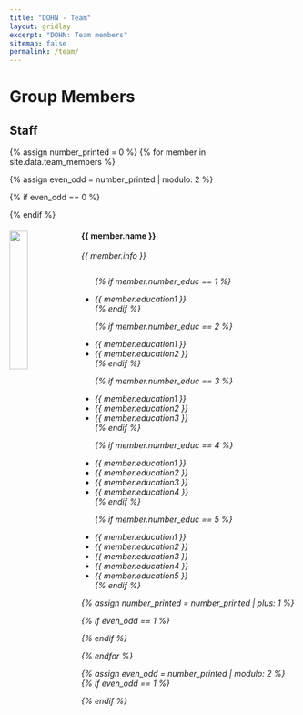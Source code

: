 ```yaml
---
title: "DOHN - Team"
layout: gridlay
excerpt: "DOHN: Team members"
sitemap: false
permalink: /team/
---
```


# Group Members
<!-- 
 **We are  looking for new PhD students, Postdocs, and Master students to join the team** [(see openings)]({{ site.url }}{{ site.baseurl }}/vacancies) **!**


Jump to [staff](#staff), [master and bachelor students](#master-and-bachelor-students), [alumni](#alumni), [administrative support](#administrative-support), [lab visitors](#lab-visitors). -->

## Staff
{% assign number_printed = 0 %}
{% for member in site.data.team_members %}

{% assign even_odd = number_printed | modulo: 2 %}

{% if even_odd == 0 %}
<div class="row">
{% endif %}

<div class="col-sm-6 clearfix">
  <img src="{{ site.url }}{{ site.baseurl }}/images/teampic/{{ member.photo }}" class="img-responsive" width="25%" style="float: left" />
  <h4>{{ member.name }}</h4>
  <i>{{ member.info }} <!--<br>email: <{{ member.email }}></i> -->
  <ul style="overflow: hidden">

  {% if member.number_educ == 1 %}
  <li> {{ member.education1 }} </li>
  {% endif %}

  {% if member.number_educ == 2 %}
  <li> {{ member.education1 }} </li>
  <li> {{ member.education2 }} </li>
  {% endif %}

  {% if member.number_educ == 3 %}
  <li> {{ member.education1 }} </li>
  <li> {{ member.education2 }} </li>
  <li> {{ member.education3 }} </li>
  {% endif %}

  {% if member.number_educ == 4 %}
  <li> {{ member.education1 }} </li>
  <li> {{ member.education2 }} </li>
  <li> {{ member.education3 }} </li>
  <li> {{ member.education4 }} </li>
  {% endif %}

  {% if member.number_educ == 5 %}
  <li> {{ member.education1 }} </li>
  <li> {{ member.education2 }} </li>
  <li> {{ member.education3 }} </li>
  <li> {{ member.education4 }} </li>
  <li> {{ member.education5 }} </li>
  {% endif %}

  </ul>
</div>

{% assign number_printed = number_printed | plus: 1 %}

{% if even_odd == 1 %}
</div>
{% endif %}

{% endfor %}

{% assign even_odd = number_printed | modulo: 2 %}
{% if even_odd == 1 %}
</div>
{% endif %}

<!--
			## Master and Bachelor Students
			{% assign number_printed = 0 %}
			{% for member in site.data.students %}

			{% assign even_odd = number_printed | modulo: 2 %}

			{% if even_odd == 0 %}
			<div class="row">
			{% endif %}

			<div class="col-sm-6 clearfix">
			  <h4>{{ member.name }}</h4>
			  <i>{{ member.info }}
			  <ul style="overflow: hidden">

			  {% if member.number_educ == 1 %}
			  <li> {{ member.education1 }} </li>
			  {% endif %}

			  {% if member.number_educ == 2 %}
			  <li> {{ member.education1 }} </li>
			  <li> {{ member.education2 }} </li>
			  {% endif %}

			  {% if member.number_educ == 3 %}
			  <li> {{ member.education1 }} </li>
			  <li> {{ member.education2 }} </li>
			  <li> {{ member.education3 }} </li>
			  {% endif %}

			  {% if member.number_educ == 4 %}
			  <li> {{ member.education1 }} </li>
			  <li> {{ member.education2 }} </li>
			  <li> {{ member.education3 }} </li>
			  <li> {{ member.education4 }} </li>
			  {% endif %}

			  </ul>
			</div>

			{% assign number_printed = number_printed | plus: 1 %}

			{% if even_odd == 1 %}
			</div>
			{% endif %}

			{% endfor %}

			{% assign even_odd = number_printed | modulo: 2 %}
			{% if even_odd == 1 %}
			</div>
			{% endif %}


			## Alumni

			{% assign number_printed = 0 %}
			{% for member in site.data.alumni_members %}

			{% assign even_odd = number_printed | modulo: 2 %}

			{% if even_odd == 0 %}
			<div class="row">
			{% endif %}

			<div class="col-sm-6 clearfix">
			  <img src="{{ site.url }}{{ site.baseurl }}/images/teampic/{{ member.photo }}" class="img-responsive" width="25%" style="float: left" />
			  <h4>{{ member.name }}</h4>
			  <i>{{ member.duration }} <br> Role: {{ member.info }}</i>
			  <ul style="overflow: hidden">

			  </ul>
			</div>

			{% assign number_printed = number_printed | plus: 1 %}

			{% if even_odd == 1 %}
			</div>
			{% endif %}

			{% endfor %}

			{% assign even_odd = number_printed | modulo: 2 %}
			{% if even_odd == 1 %}
			</div>
			{% endif %}

			## Former visitors, BSc/ MSc students
			<div class="row">

			<div class="col-sm-4 clearfix">
			<h4>Visitors</h4>
			{% for member in site.data.alumni_visitors %}
			{{ member.name }}
			{% endfor %}
			</div>

			<div class="col-sm-4 clearfix">
			<h4>Master students</h4>
			{% for member in site.data.alumni_msc %}
			{{ member.name }}
			{% endfor %}
			</div>

			<div class="col-sm-4 clearfix">
			<h4>Bachelor Students</h4>
			{% for member in site.data.alumni_bsc %}
			{{ member.name }}
			{% endfor %}
			</div>

			</div>


			## Administrative Support
			<a href="mailto:Rijsewijk@Physics.LeidenUniv.nl">Ellie van Rijsewijk</a> is helping us (and other groups) with administration. -->
